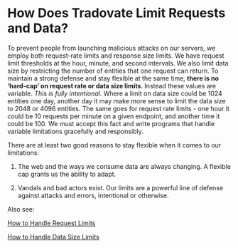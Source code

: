 # How Does Tradovate Limit Requests and Data?

To prevent people from launching malicious attacks on our servers, we employ both request-rate limits and response size limits. We have request limit thresholds at the hour, minute, and second intervals. We also limit data size by restricting the number of entities that one request can return. To maintain a strong defense and stay flexible at the same time, **there is no ‘hard-cap’ on request rate or data size limits**. Instead these values are variable. *This is fully intentional*.  Where a limit on data size could be 1024 entities one day, another day it may make more sense to limit the data size to 2048 or 4096 entities. The same goes for request rate limits - one hour it could be 10 requests per minute on a given endpoint, and another time it could be 100. We must accept this fact and write programs that handle variable limitations gracefully and responsibly.

There are at least two good reasons to stay flexible when it comes to our limitations:

1. The web and the ways we consume data are always changing. A flexible cap grants us the ability to adapt.

2. Vandals and bad actors exist. Our limits are a powerful line of defense against attacks and errors, intentional or otherwise.

Also see:

[How to Handle Request Limits](https://github.com/tradovate/example-api-faq/tree/main/tree/main/docs/HowToHandleRequestLimits.md)

[How to Handle Data Size Limits](https://github.com/tradovate/example-api-faq/tree/main/tree/main/docs/HowToHandleDataSizeLimits.md)

